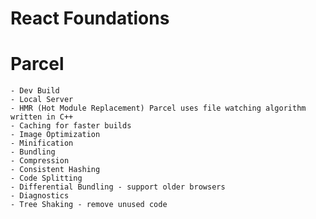 # React Foundations

# Parcel

    - Dev Build
    - Local Server
    - HMR (Hot Module Replacement) Parcel uses file watching algorithm written in C++
    - Caching for faster builds
    - Image Optimization
    - Minification
    - Bundling
    - Compression
    - Consistent Hashing
    - Code Splitting
    - Differential Bundling - support older browsers
    - Diagnostics
    - Tree Shaking - remove unused code
